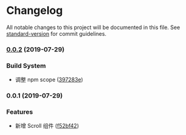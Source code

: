 # Changelog

All notable changes to this project will be documented in this file. See [standard-version](https://github.com/conventional-changelog/standard-version) for commit guidelines.

### [0.0.2](https://github.com/zoux/components/compare/0.0.1...0.0.2) (2019-07-29)


### Build System

* 调整 npm scope ([397283e](https://github.com/zoux/components/commit/397283e))



### 0.0.1 (2019-07-29)


### Features

* 新增 Scroll 组件 ([f52bf42](https://github.com/zoux/components/commit/f52bf42))
